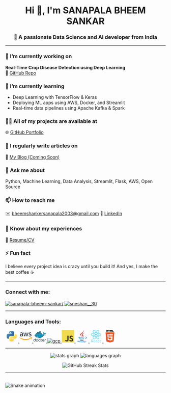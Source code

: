 <h1 align="center">Hi 👋, I'm SANAPALA BHEEM SANKAR</h1>
<h3 align="center">🚀 A passionate Data Science and AI developer from India</h3>

---

### 🔭 I’m currently working on  
**Real-Time Crop Disease Detection using Deep Learning**  
🔗 [GitHub Repo](https://github.com/SHANKER-WORKS/crop-disease-detection)

### 🌱 I’m currently learning  
- Deep Learning with TensorFlow & Keras  
- Deploying ML apps using AWS, Docker, and Streamlit  
- Real-time data pipelines using Apache Kafka & Spark

### 👨‍💻 All of my projects are available at  
🌐 [GitHub Portfolio](https://github.com/SHANKER-WORKS)

### 📝 I regularly write articles on  
📖 [My Blog (Coming Soon)](https://bheemsankar.dev/blog)

### 💬 Ask me about  
Python, Machine Learning, Data Analysis, Streamlit, Flask, AWS, Open Source

### 📫 How to reach me  
✉️ bheemshankersanapala2003@gmail.com 
🔗 [LinkedIn](https://www.linkedin.com/in/sanapala-bheem-sankar/)

### 📄 Know about my experiences  
📄 [Resume/CV](https://drive.google.com/file/d/19glDaqACLFl8wWemBxAmnFcFkm9W5m_q/view?usp=drive_link)

### ⚡ Fun fact  
I believe every project idea is crazy until you build it! And yes, I make the best coffee ☕

---

<h3 align="left">Connect with me:</h3>
<p align="left">
  <a href="https://linkedin.com/in/sanapala-bheem-sankar/" target="blank">
    <img align="center" src="https://raw.githubusercontent.com/rahuldkjain/github-profile-readme-generator/master/src/images/icons/Social/linked-in-alt.svg" alt="sanapala-bheem-sankar/" height="30" width="40" />
  </a>
  <a href="https://instagram.com/sneshan__30" target="blank">
    <img align="center" src="https://raw.githubusercontent.com/rahuldkjain/github-profile-readme-generator/master/src/images/icons/Social/instagram.svg" alt="sneshan__30" height="30" width="40" />
  </a>
</p>

---

<h3 align="left">Languages and Tools:</h3>
<p align="left"> 
  <a href="https://www.python.org" target="_blank" rel="noreferrer"> 
    <img src="https://raw.githubusercontent.com/devicons/devicon/master/icons/python/python-original.svg" alt="python" width="40" height="40"/> 
  </a> 
  <a href="https://aws.amazon.com" target="_blank" rel="noreferrer"> 
    <img src="https://raw.githubusercontent.com/devicons/devicon/master/icons/amazonwebservices/amazonwebservices-original-wordmark.svg" alt="aws" width="40" height="40"/> 
  </a> 
  <a href="https://www.docker.com/" target="_blank" rel="noreferrer"> 
    <img src="https://raw.githubusercontent.com/devicons/devicon/master/icons/docker/docker-original-wordmark.svg" alt="docker" width="40" height="40"/> 
  </a> 
  <a href="https://cloud.google.com" target="_blank" rel="noreferrer"> 
    <img src="https://www.vectorlogo.zone/logos/google_cloud/google_cloud-icon.svg" alt="gcp" width="40" height="40"/> 
  </a> 
  <a href="https://developer.mozilla.org/en-US/docs/Web/JavaScript" target="_blank" rel="noreferrer"> 
    <img src="https://raw.githubusercontent.com/devicons/devicon/master/icons/javascript/javascript-original.svg" alt="javascript" width="40" height="40"/> 
  </a> 
  <a href="https://www.java.com" target="_blank" rel="noreferrer"> 
    <img src="https://raw.githubusercontent.com/devicons/devicon/master/icons/java/java-original.svg" alt="java" width="40" height="40"/> 
  </a> 
  <a href="https://reactjs.org/" target="_blank" rel="noreferrer"> 
    <img src="https://raw.githubusercontent.com/devicons/devicon/master/icons/react/react-original-wordmark.svg" alt="react" width="40" height="40"/> 
  </a> 
  <a href="https://www.w3.org/html/" target="_blank" rel="noreferrer"> 
    <img src="https://raw.githubusercontent.com/devicons/devicon/master/icons/html5/html5-original-wordmark.svg" alt="html5" width="40" height="40"/> 
  </a> 
</p>

---

<div align="center">
  <img src="https://github-readme-stats.vercel.app/api?username=shanker-works&show_icons=true&theme=dracula&locale=en&hide_border=false" height="150" alt="stats graph" />
  <img src="https://github-readme-stats.vercel.app/api/top-langs?username=shanker-works&layout=compact&langs_count=6&theme=dracula&hide_border=false" height="150" alt="languages graph" />
</div>

<p align="center">
  <img src="https://github-readme-streak-stats.herokuapp.com/?user=shanker-works&theme=dracula&hide_border=false" alt="GitHub Streak Stats" />
</p>

---

<br clear="both">

<img src="https://raw.githubusercontent.com/maurodesouza/maurodesouza/output/snake.svg" alt="Snake animation" />

